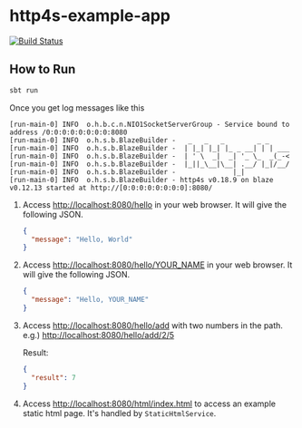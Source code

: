 http4s-example-app
==================
[![Build Status](https://semaphoreci.com/api/v1/kevin-lee/http4s-example-app/branches/master/badge.svg)](https://semaphoreci.com/kevin-lee/http4s-example-app)

How to Run
----------
```bash
sbt run
```

Once you get log messages like this
```sbtshell
[run-main-0] INFO  o.h.b.c.n.NIO1SocketServerGroup - Service bound to address /0:0:0:0:0:0:0:0:8080
[run-main-0] INFO  o.h.s.b.BlazeBuilder -   _   _   _        _ _
[run-main-0] INFO  o.h.s.b.BlazeBuilder -  | |_| |_| |_ _ __| | | ___
[run-main-0] INFO  o.h.s.b.BlazeBuilder -  | ' \  _|  _| '_ \_  _(_-<
[run-main-0] INFO  o.h.s.b.BlazeBuilder -  |_||_\__|\__| .__/ |_|/__/
[run-main-0] INFO  o.h.s.b.BlazeBuilder -              |_|
[run-main-0] INFO  o.h.s.b.BlazeBuilder - http4s v0.18.9 on blaze v0.12.13 started at http://[0:0:0:0:0:0:0:0]:8080/
```

1. Access [http://localhost:8080/hello](http://localhost:8080/hello) in your web browser. It will give the following JSON.
    ```json
    {
      "message": "Hello, World"
    }
    ```

2. Access [http://localhost:8080/hello/YOUR_NAME](http://localhost:8080/hello/YOUR_NAME) in your web browser. It will give the following JSON.
    ```json
    {
      "message": "Hello, YOUR_NAME"
    }
    ``` 

3. Access [http://localhost:8080/hello/add](http://localhost:8080/hello/add) with two numbers in the path.
e.g.) [http://localhost:8080/hello/add/2/5](http://localhost:8080/hello/add/2/5)
    
    Result:
    ```json
    {
      "result": 7
    }
    ```
    
4. Access [http://localhost:8080/html/index.html](http://localhost:8080/html/index.html) to access an example static html page. It's handled by `StaticHtmlService`.
